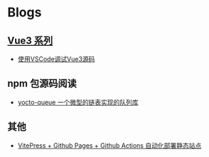 # Blogs

##  [Vue3 系列](https://w2xi.github.io/vue3)

- [使用VSCode调试Vue3源码](https://juejin.cn/post/7300118821532172303)

## npm 包源码阅读

- [yocto-queue 一个微型的链表实现的队列库](https://juejin.cn/spost/7323014966134734859)

## 其他

- [VitePress + Github Pages + Github Actions 自动化部署静态站点](https://juejin.cn/post/7313135267572809740)
